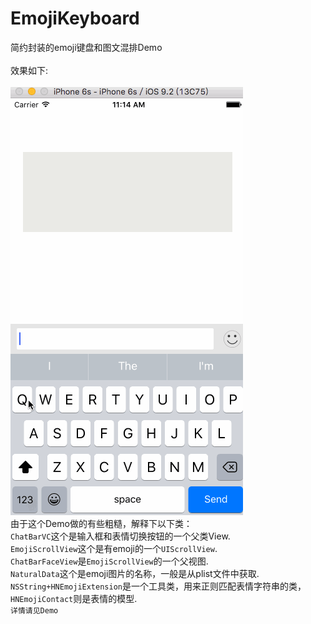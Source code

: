 # EmojiKeyboard
简约封装的emoji键盘和图文混排Demo<br><br>
效果如下:<br><br>
![image](https://github.com/huhaosanxiong/EmojiKeyboard/raw/master/GIF.gif)
<br>
由于这个Demo做的有些粗糙，解释下以下类：<br>
`ChatBarVC`这个是输入框和表情切换按钮的一个父类View.<br>
`EmojiScrollView`这个是有emoji的一个`UIScrollView`.<br>`ChatBarFaceView`是`EmojiScrollView`的一个父视图.<br>
`NaturalData`这个是emoji图片的名称，一般是从plist文件中获取.<br>
`NSString+HNEmojiExtension`是一个工具类，用来正则匹配表情字符串的类，`HNEmojiContact`则是表情的模型.<br>
`详情请见Demo`
